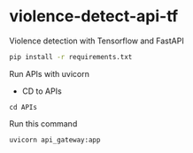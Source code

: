 # violence-detect-api-tf

Violence detection with Tensorflow and FastAPI

```bash
pip install -r requirements.txt
```

Run APIs with uvicorn

* CD to APIs

```
cd APIs
```

Run this command

```bash
uvicorn api_gateway:app
```

